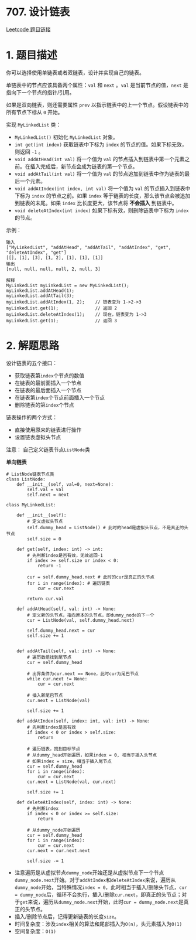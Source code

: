 # 707. 设计链表
[Leetcode 题目链接](https://leetcode.com/problems/design-linked-list/)

# 1. 题目描述
你可以选择使用单链表或者双链表，设计并实现自己的链表。

单链表中的节点应该具备两个属性：`val` 和 `next` 。`val` 是当前节点的值，`next` 是指向下一个节点的指针/引用。

如果是双向链表，则还需要属性 `prev` 以指示链表中的上一个节点。假设链表中的所有节点下标从 `0` 开始。

实现 `MyLinkedList` 类：

* `MyLinkedList()` 初始化 `MyLinkedList` 对象。
* `int get(int index)` 获取链表中下标为 `index` 的节点的值。如果下标无效，则返回 `-1` 。
* `void addAtHead(int val)` 将一个值为 `val` 的节点插入到链表中第一个元素之前。在插入完成后，新节点会成为链表的第一个节点。
* `void addAtTail(int val)` 将一个值为 `val` 的节点追加到链表中作为链表的最后一个元素。
* `void addAtIndex(int index, int val)` 将一个值为 `val` 的节点插入到链表中下标为 `index` 的节点之前。如果 `index` 等于链表的长度，那么该节点会被追加到链表的末尾。如果 `index` 比长度更大，该节点将 **不会插入** 到链表中。
* `void deleteAtIndex(int index)` 如果下标有效，则删除链表中下标为 `index` 的节点。

示例：
```
输入
["MyLinkedList", "addAtHead", "addAtTail", "addAtIndex", "get", "deleteAtIndex", "get"]
[[], [1], [3], [1, 2], [1], [1], [1]]
输出
[null, null, null, null, 2, null, 3]

解释
MyLinkedList myLinkedList = new MyLinkedList();
myLinkedList.addAtHead(1);
myLinkedList.addAtTail(3);
myLinkedList.addAtIndex(1, 2);    // 链表变为 1->2->3
myLinkedList.get(1);              // 返回 2
myLinkedList.deleteAtIndex(1);    // 现在，链表变为 1->3
myLinkedList.get(1);              // 返回 3
```

# 2. 解题思路
设计链表的五个接口：
* 获取链表第`index`个节点的数值
* 在链表的最前面插入一个节点
* 在链表的最后面插入一个节点
* 在链表第`index`个节点前面插入一个节点
* 删除链表的第`index`个节点

链表操作的两个方式：
* 直接使用原来的链表进行操作
* 设置链表虚拟头节点

注意： 自己定义链表节点`ListNode`类

**单向链表**
```
# ListNode链表节点类
class ListNode:
    def __init__(self, val=0, next=None):
        self.val = val
        self.next = next

class MyLinkedList:

    def __init__(self):
        # 定义虚拟头节点
        self.dummy_head = ListNode() # 此时的head是虚拟头节点，不是真正的头节点
        self.size = 0

    def get(self, index: int) -> int:
        # 先判断index是否有效，无效返回-1
        if index >= self.size or index < 0:
            return -1
        
        cur = self.dummy_head.next # 此时的cur是真正的头节点
        for i in range(index): # 遍历链表
            cur = cur.next
        
        return cur.val

    def addAtHead(self, val: int) -> None:
        # 定义新的头节点，指向原本的头节点，即dummy_node的下一个
        cur = ListNode(val, self.dummy_head.next)
        
        self.dummy_head.next = cur
        self.size += 1


    def addAtTail(self, val: int) -> None:
        # 遍历数组找到尾节点
        cur = self.dummy_head
        
        # 出界条件为cur.next == None，此时cur为尾巴节点
        while cur.next != None:
            cur = cur.next

        # 插入新尾巴节点
        cur.next = ListNode(val)

        self.size += 1

    def addAtIndex(self, index: int, val: int) -> None:
        # 先判断index是否有效
        if index < 0 or index > self.size:
            return 
        
        # 遍历链表，找到目标节点
        # 从dummy_head开始遍历，如果index = 0, 相当于插入头节点
        # 如果index = size，相当于插入尾节点
        cur = self.dummy_head
        for i in range(index): 
            cur = cur.next
        cur.next = ListNode(val, cur.next)
        
        self.size += 1

    def deleteAtIndex(self, index: int) -> None:
        # 先判断index
        if index < 0 or index >= self.size:
            return
        
        # 从dummy_node开始遍历
        cur = self.dummy_head
        for i in range(index): 
            cur = cur.next
        cur.next = cur.next.next

        self.size -= 1
```
* 注意遍历是从虚拟节点`dummy_node`开始还是从虚拟节点下一个节点`dummy_node.next`开始。对于`addAtIndex`和`deleteAtIndex`来说，遍历从`dummy_node`开始，当特殊情况`index = 0`，此时相当于插入/删除头节点，`cur = dummy_node`后，循环不会执行，插入/删除`cur.next`，即真正的头节点；对于`get`来说，遍历从`dummy_node.next`开始，此时`cur = dummy_node.next`是真正的头节点。
* 插入/删除节点后，记得更新链表的长度`size`。
* 时间复杂度：涉及`index`相关的算法和尾部插入为`O(n)`，头元素插入为`O(1)`
* 空间复杂度：`O(1)`